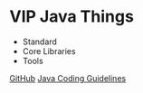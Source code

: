 
# VIP Java Things

- Standard
- Core Libraries
- Tools

[GitHub](https://github.com/vipshop/vjtools)
[Java Coding Guidelines](standard/)
